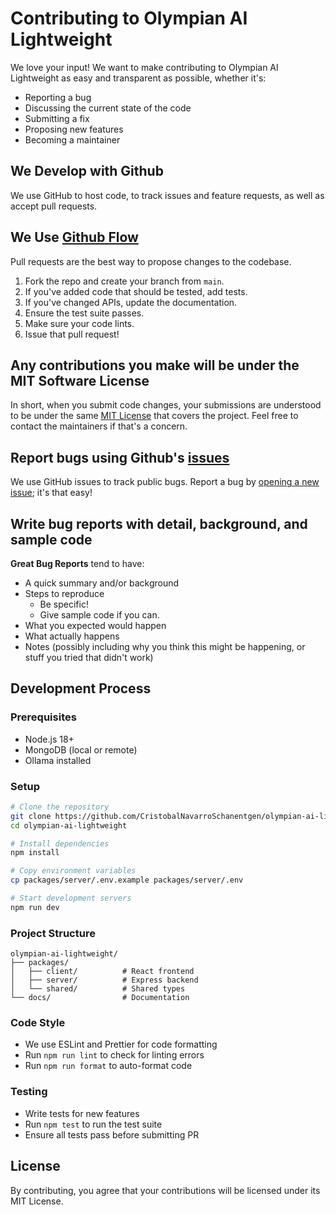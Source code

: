 # Contributing to Olympian AI Lightweight

We love your input! We want to make contributing to Olympian AI Lightweight as easy and transparent as possible, whether it's:

- Reporting a bug
- Discussing the current state of the code
- Submitting a fix
- Proposing new features
- Becoming a maintainer

## We Develop with Github

We use GitHub to host code, to track issues and feature requests, as well as accept pull requests.

## We Use [Github Flow](https://guides.github.com/introduction/flow/index.html)

Pull requests are the best way to propose changes to the codebase.

1. Fork the repo and create your branch from `main`.
2. If you've added code that should be tested, add tests.
3. If you've changed APIs, update the documentation.
4. Ensure the test suite passes.
5. Make sure your code lints.
6. Issue that pull request!

## Any contributions you make will be under the MIT Software License

In short, when you submit code changes, your submissions are understood to be under the same [MIT License](LICENSE) that covers the project. Feel free to contact the maintainers if that's a concern.

## Report bugs using Github's [issues](https://github.com/CristobalNavarroSchanentgen/olympian-ai-lightweight/issues)

We use GitHub issues to track public bugs. Report a bug by [opening a new issue](https://github.com/CristobalNavarroSchanentgen/olympian-ai-lightweight/issues/new); it's that easy!

## Write bug reports with detail, background, and sample code

**Great Bug Reports** tend to have:

- A quick summary and/or background
- Steps to reproduce
  - Be specific!
  - Give sample code if you can.
- What you expected would happen
- What actually happens
- Notes (possibly including why you think this might be happening, or stuff you tried that didn't work)

## Development Process

### Prerequisites

- Node.js 18+
- MongoDB (local or remote)
- Ollama installed

### Setup

```bash
# Clone the repository
git clone https://github.com/CristobalNavarroSchanentgen/olympian-ai-lightweight.git
cd olympian-ai-lightweight

# Install dependencies
npm install

# Copy environment variables
cp packages/server/.env.example packages/server/.env

# Start development servers
npm run dev
```

### Project Structure

```
olympian-ai-lightweight/
├── packages/
│   ├── client/          # React frontend
│   ├── server/          # Express backend
│   └── shared/          # Shared types
└── docs/                # Documentation
```

### Code Style

- We use ESLint and Prettier for code formatting
- Run `npm run lint` to check for linting errors
- Run `npm run format` to auto-format code

### Testing

- Write tests for new features
- Run `npm test` to run the test suite
- Ensure all tests pass before submitting PR

## License

By contributing, you agree that your contributions will be licensed under its MIT License.